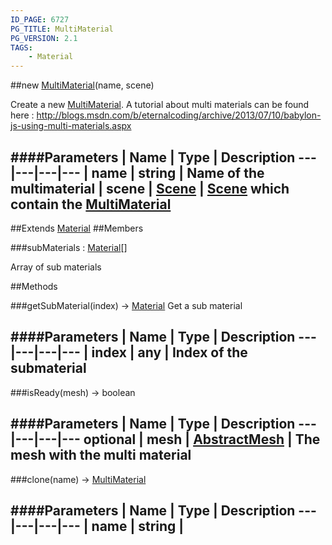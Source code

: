 ```yaml
---
ID_PAGE: 6727
PG_TITLE: MultiMaterial
PG_VERSION: 2.1
TAGS:
    - Material
---
```

##new [MultiMaterial](page.php?p=6727)(name, scene)



Create a new [MultiMaterial](page.php?p=6727).
A tutorial about multi materials can be found here : http://blogs.msdn.com/b/eternalcoding/archive/2013/07/10/babylon-js-using-multi-materials.aspx




####Parameters
 | Name | Type | Description
---|---|---|---
 | name | string | Name of the multimaterial
 | scene | [Scene](page.php?p=6662) | [Scene](page.php?p=6662) which contain the [MultiMaterial](page.php?p=6727)
---

##Extends
 [Material](page.php?p=6726)
##Members

###subMaterials : [Material](page.php?p=6726)[]




Array of sub materials











##Methods

###getSubMaterial(index) &rarr; [Material](page.php?p=6726)
Get a sub material





####Parameters
 | Name | Type | Description
---|---|---|---
 | index | any | Index of the submaterial
---

###isReady(mesh) &rarr; boolean

####Parameters
 | Name | Type | Description
---|---|---|---
optional | mesh | [AbstractMesh](page.php?p=6657) | The mesh with the multi material
---

###clone(name) &rarr; [MultiMaterial](page.php?p=6727)

####Parameters
 | Name | Type | Description
---|---|---|---
 | name | string | 
---
